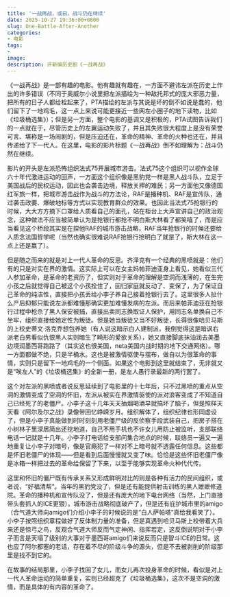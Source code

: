 ```yaml
---
title: '一战再战，或曰，战斗仍在继续'
date: 2025-10-27 19:36:00+0800
slug: One-Battle-After-Another
categories:
- 电影
tags:
- 
image: 
description: 评新编历史剧《一战再战》
---
```


《一战再战》是一部有趣的电影。他有趣就有趣在，一方面不避讳左派在历史上作出的许多错误（不同于奥威尔小说里把左派描绘为一种敌托邦式的庞大邪恶力量，把所有的日子人都给栓起来了，PTA描绘的左派与其说是坏的倒不如说是蠢的，他们留下了一地鸡毛，这一点上来说可能更接近一些网左小圈子的地下读物，比如《垃圾桶选集》）；但是另一方面，整个电影的基调又是积极的，PTA试图告诉我们的一点就在于，尽管历史上的左翼运动失败了，并且其失败很大程度上是没有荣誉可言、堪称是一场闹剧的，但是压迫还在，革命的精神、革命的火种也还在，并且传递给了下一代人。在这里，电影的影片标题《一战再战》倒不如理解为：战斗仍然在继续。

影片的开头是左派恐怖组织法式75开展城市游击。法式75这个组织可以视作全球六十年代激进运动的回声，一方面这个组织像是黑豹党一样是黑人战斗队，立足于美国战后的民权运动，因此也会袭击边境，释放关押的难民；另一方面他又像德国红军旅一样，把城市游击战作为战斗的方法论，RAF是播种机、RAF是宣传队，通过袭击政要、爆破地标等方式以实现教育群众的效果。也因此当法式75抢银行的时候，大大方方摘下口罩给人质看自己的面孔，站在柜台上大声宣讲自己的政治观念，这种做法不应当被简单认为是抢银行都抢不明白斯大林看了都笑嘻了，而是应当看见这个桥段其实是在捏他RAF的城市游击战略，RAF当年抢银行的时候还要给人质念法国哲学呢（当然也确实很难说RAF抢银行抢明白了就是了，斯大林在这一点上还是赢了）。

但是随之而来的就是对上一代人革命的反思。齐泽克有一个经典的黑喷就是：他们有的只是对实在界的激情。这实际上可以在女主妈帕菲迪亚身上看见，她看似三代人参加革命，是革命的老资历了，但实则对于革命的理解是空洞而浅薄的，在生完小孩之后就觉得自己被这个小孩拴住了，回归家庭就反动了、变保了，为了保证自己革命的纯洁性，直接把小孩丢给小李子养自己接着抢银行去了。这里很多人扯什么产后抑郁只能说左派都难懂那确实更加难懂发病的左派。而后来帕菲迪亚在抢银行过程中枪杀了黑人保安被捕，直接出卖同志换取证人保护，用同志名单换自己不坐牢，组织直接给她定性为叛徒。但是她当叛徒又当不好叛徒，长得很像哈贝马斯的上校史蒂文·洛克乔想包养她（有人说这暗示白人建制派，我倒觉得这是暗讽右派老白男看似仇恨黑人实则暗生了畸形的爱欲关系），她又直接脚底抹油润去美墨边境润墨西哥跑路了（其实这也很美国，neta美国内战时期的地下交通网络）。哪一方面都做不绝，只是半桶水。这也是被激情驱使与摆布，做自以为很革命的事情，实则只是留下一地鸡毛的一个侧面。如果这个电影到这里就结束了，无非就又是“唉左人”的《垃圾桶选集》的全新一册，是左人愚行录最新的两行罢了。

这个对左派的黑喷或者说反思延续到了电影里的十七年后，只不过黑喷的重点从空洞的激情变成了空洞的怀旧，左派从被实在界激情驱使的派对浪客变成了不知道自己已经死了的老僵尸。小李子这十几年天天抽烟喝酒早就搞坏了脑子，但是照样天天看《阿尔及尔之战》录像带回忆峥嵘岁月。组织解体了，组织纪律也形同虚设了，但是小李子真能做到时时刻刻用老僵尸级的反侦察手段武装自己，把房子搭在小树林子里深居简出还挖地道，自己不用手机也不许女儿用防止被监听，支部联络电话一记就是十几年。小李子打电话给支部问集合地点的时候，联络员一遍又一遍地重复让小李子对暗号，像是官瘾犯了一样对不上暗号就不透露任何信息。这些都是怀旧老僵尸的体现——但是看到后面慢慢就又变了味。恰恰是这些怀旧老僵尸像是冰箱一样把过去的革命给保留了下来，以至于能够实现革命火种代代传。

这里和怀旧的僵尸既有传承关系又形成鲜明对比的则是各种有活力的民间组织，或者说，“好福清帮”。当年的黑豹党没了，但是还有能提供射击训练的黑人嬷嬷修道院。革命的播种机和宣传队没了，但是还有庞大的地下电台网络（当然，上门直接带头套抓人的ICE更狠）。城市游击战略彻底破产了，但是还有庇护城市里的amigo（合气道大师向amigo们介绍小李子的时候说的是“白人萨帕塔”真给我看笑了）。小李子按照组织章程做好了反体制力量的准备，但是真遇到哈贝马斯上校带着大兵来还是惊弓之鸟，反观合气道大师反而气定神闲、指挥若定，这反倒说明对于小李子而言是天塌了级别的大事对于墨西哥amigo们来说反而只是智斗ICE的日常。这也应了阿尔都塞的老话，存在着不尽的阶级斗争的源头，但是不去被剥削的阶级那里是找不到它的。

在故事的结局那里，小李子找回了女儿，而女儿再次投身革命的时候，看似是对上一代人革命运动的简单重复，实则已经超克了《垃圾桶选集》，这次不是空洞的激情，而是具体的有内容的革命了。